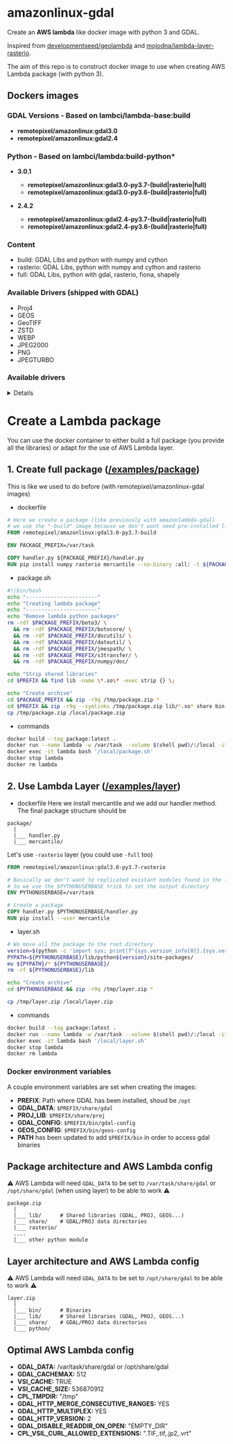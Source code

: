 # amazonlinux-gdal

Create an **AWS lambda** like docker image with python 3 and GDAL.

Inspired from [developmentseed/geolambda](https://github.com/developmentseed/geolambda) and [mojodna/lambda-layer-rasterio](https://github.com/mojodna/lambda-layer-rasterio).

The aim of this repo is to construct docker image to use when creating AWS Lambda package (with python 3).

## Dockers images
### GDAL Versions - Based on lambci/lambda-base:build
  - **remotepixel/amazonlinux:gdal3.0**
  - **remotepixel/amazonlinux:gdal2.4**

### Python - Based on lambci/lambda:build-python*

- **3.0.1**
  - **remotepixel/amazonlinux:gdal3.0-py3.7-(build|rasterio|full)**
  - **remotepixel/amazonlinux:gdal3.0-py3.6-(build|rasterio|full)**

- **2.4.2**
  - **remotepixel/amazonlinux:gdal2.4-py3.7-(build|rasterio|full)**
  - **remotepixel/amazonlinux:gdal2.4-py3.6-(build|rasterio|full)**

### Content
- build: GDAL Libs and python with numpy and cython
- rasterio: GDAL Libs, python with numpy and cython and rasterio
- full: GDAL Libs, python with gdal, rasterio, fiona, shapely

### Available Drivers (shipped with GDAL)
- Proj4
- GEOS
- GeoTIFF
- ZSTD
- WEBP
- JPEG2000
- PNG
- JPEGTURBO

### Available drivers

<details>

```
$ gdalinfo --formats
  VRT -raster- (rw+v): Virtual Raster
  DERIVED -raster- (ro): Derived datasets using VRT pixel functions
  GTiff -raster- (rw+vs): GeoTIFF
  NITF -raster- (rw+vs): National Imagery Transmission Format
  RPFTOC -raster- (rovs): Raster Product Format TOC format
  ECRGTOC -raster- (rovs): ECRG TOC format
  HFA -raster- (rw+v): Erdas Imagine Images (.img)
  SAR_CEOS -raster- (rov): CEOS SAR Image
  CEOS -raster- (rov): CEOS Image
  JAXAPALSAR -raster- (rov): JAXA PALSAR Product Reader (Level 1.1/1.5)
  GFF -raster- (rov): Ground-based SAR Applications Testbed File Format (.gff)
  ELAS -raster- (rw+v): ELAS
  AIG -raster- (rov): Arc/Info Binary Grid
  AAIGrid -raster- (rwv): Arc/Info ASCII Grid
  GRASSASCIIGrid -raster- (rov): GRASS ASCII Grid
  SDTS -raster- (rov): SDTS Raster
  DTED -raster- (rwv): DTED Elevation Raster
  PNG -raster- (rwv): Portable Network Graphics
  JPEG -raster- (rwv): JPEG JFIF
  MEM -raster- (rw+): In Memory Raster
  JDEM -raster- (rov): Japanese DEM (.mem)
  ESAT -raster- (rov): Envisat Image Format
  BSB -raster- (rov): Maptech BSB Nautical Charts
  XPM -raster- (rwv): X11 PixMap Format
  BMP -raster- (rw+v): MS Windows Device Independent Bitmap
  DIMAP -raster- (rov): SPOT DIMAP
  AirSAR -raster- (rov): AirSAR Polarimetric Image
  RS2 -raster- (rovs): RadarSat 2 XML Product
  SAFE -raster- (rov): Sentinel-1 SAR SAFE Product
  ILWIS -raster- (rw+v): ILWIS Raster Map
  SGI -raster- (rw+v): SGI Image File Format 1.0
  SRTMHGT -raster- (rwv): SRTMHGT File Format
  Leveller -raster- (rw+v): Leveller heightfield
  Terragen -raster- (rw+v): Terragen heightfield
  ISIS3 -raster- (rw+v): USGS Astrogeology ISIS cube (Version 3)
  ISIS2 -raster- (rw+v): USGS Astrogeology ISIS cube (Version 2)
  PDS -raster- (rov): NASA Planetary Data System
  PDS4 -raster,vector- (rw+vs): NASA Planetary Data System 4
  VICAR -raster- (rov): MIPL VICAR file
  TIL -raster- (rov): EarthWatch .TIL
  ERS -raster- (rw+v): ERMapper .ers Labelled
  JP2OpenJPEG -raster,vector- (rwv): JPEG-2000 driver based on OpenJPEG library
  L1B -raster- (rovs): NOAA Polar Orbiter Level 1b Data Set
  FIT -raster- (rwv): FIT Image
  GRIB -raster- (rwv): GRIdded Binary (.grb, .grb2)
  RMF -raster- (rw+v): Raster Matrix Format
  WCS -raster- (rovs): OGC Web Coverage Service
  WMS -raster- (rwvs): OGC Web Map Service
  MSGN -raster- (rov): EUMETSAT Archive native (.nat)
  RST -raster- (rw+v): Idrisi Raster A.1
  INGR -raster- (rw+v): Intergraph Raster
  GSAG -raster- (rwv): Golden Software ASCII Grid (.grd)
  GSBG -raster- (rw+v): Golden Software Binary Grid (.grd)
  GS7BG -raster- (rw+v): Golden Software 7 Binary Grid (.grd)
  COSAR -raster- (rov): COSAR Annotated Binary Matrix (TerraSAR-X)
  TSX -raster- (rov): TerraSAR-X Product
  COASP -raster- (ro): DRDC COASP SAR Processor Raster
  R -raster- (rwv): R Object Data Store
  MAP -raster- (rov): OziExplorer .MAP
  KMLSUPEROVERLAY -raster- (rwv): Kml Super Overlay
  WEBP -raster- (rwv): WEBP
  PDF -raster,vector- (w+): Geospatial PDF
  Rasterlite -raster- (rwvs): Rasterlite
  MBTiles -raster,vector- (rw+v): MBTiles
  PLMOSAIC -raster- (ro): Planet Labs Mosaics API
  CALS -raster- (rwv): CALS (Type 1)
  WMTS -raster- (rwv): OGC Web Map Tile Service
  SENTINEL2 -raster- (rovs): Sentinel 2
  MRF -raster- (rw+v): Meta Raster Format
  PNM -raster- (rw+v): Portable Pixmap Format (netpbm)
  DOQ1 -raster- (rov): USGS DOQ (Old Style)
  DOQ2 -raster- (rov): USGS DOQ (New Style)
  PAux -raster- (rw+v): PCI .aux Labelled
  MFF -raster- (rw+v): Vexcel MFF Raster
  MFF2 -raster- (rw+): Vexcel MFF2 (HKV) Raster
  FujiBAS -raster- (rov): Fuji BAS Scanner Image
  GSC -raster- (rov): GSC Geogrid
  FAST -raster- (rov): EOSAT FAST Format
  BT -raster- (rw+v): VTP .bt (Binary Terrain) 1.3 Format
  LAN -raster- (rw+v): Erdas .LAN/.GIS
  CPG -raster- (rov): Convair PolGASP
  IDA -raster- (rw+v): Image Data and Analysis
  NDF -raster- (rov): NLAPS Data Format
  EIR -raster- (rov): Erdas Imagine Raw
  DIPEx -raster- (rov): DIPEx
  LCP -raster- (rwv): FARSITE v.4 Landscape File (.lcp)
  GTX -raster- (rw+v): NOAA Vertical Datum .GTX
  LOSLAS -raster- (rov): NADCON .los/.las Datum Grid Shift
  NTv1 -raster- (rov): NTv1 Datum Grid Shift
  NTv2 -raster- (rw+vs): NTv2 Datum Grid Shift
  CTable2 -raster- (rw+v): CTable2 Datum Grid Shift
  ACE2 -raster- (rov): ACE2
  SNODAS -raster- (rov): Snow Data Assimilation System
  KRO -raster- (rw+v): KOLOR Raw
  ROI_PAC -raster- (rw+v): ROI_PAC raster
  RRASTER -raster- (rw+v): R Raster
  BYN -raster- (rw+v): Natural Resources Canada's Geoid
  ARG -raster- (rwv): Azavea Raster Grid format
  RIK -raster- (rov): Swedish Grid RIK (.rik)
  USGSDEM -raster- (rwv): USGS Optional ASCII DEM (and CDED)
  GXF -raster- (rov): GeoSoft Grid Exchange Format
  NWT_GRD -raster- (rw+v): Northwood Numeric Grid Format .grd/.tab
  NWT_GRC -raster- (rov): Northwood Classified Grid Format .grc/.tab
  ADRG -raster- (rw+vs): ARC Digitized Raster Graphics
  SRP -raster- (rovs): Standard Raster Product (ASRP/USRP)
  BLX -raster- (rwv): Magellan topo (.blx)
  SAGA -raster- (rw+v): SAGA GIS Binary Grid (.sdat, .sg-grd-z)
  IGNFHeightASCIIGrid -raster- (rov): IGN France height correction ASCII Grid
  XYZ -raster- (rwv): ASCII Gridded XYZ
  HF2 -raster- (rwv): HF2/HFZ heightfield raster
  OZI -raster- (rov): OziExplorer Image File
  CTG -raster- (rov): USGS LULC Composite Theme Grid
  E00GRID -raster- (rov): Arc/Info Export E00 GRID
  ZMap -raster- (rwv): ZMap Plus Grid
  NGSGEOID -raster- (rov): NOAA NGS Geoid Height Grids
  IRIS -raster- (rov): IRIS data (.PPI, .CAPPi etc)
  PRF -raster- (rov): Racurs PHOTOMOD PRF
  RDA -raster- (ro): DigitalGlobe Raster Data Access driver
  EEDAI -raster- (ros): Earth Engine Data API Image
  DAAS -raster- (ro): Airbus DS Intelligence Data As A Service driver
  SIGDEM -raster- (rwv): Scaled Integer Gridded DEM .sigdem
  GPKG -raster,vector- (rw+vs): GeoPackage
  CAD -raster,vector- (rovs): AutoCAD Driver
  PLSCENES -raster,vector- (ro): Planet Labs Scenes API
  NGW -raster,vector- (rw+s): NextGIS Web
  GenBin -raster- (rov): Generic Binary (.hdr Labelled)
  ENVI -raster- (rw+v): ENVI .hdr Labelled
  EHdr -raster- (rw+v): ESRI .hdr Labelled
  ISCE -raster- (rw+v): ISCE raster
  HTTP -raster,vector- (ro): HTTP Fetching Wrapper
```

</details>


# Create a Lambda package

You can use the docker container to either build a full package (you provide all the libraries)
or adapt for the use of AWS Lambda layer.

## 1. Create full package ([/examples/package](/examples/package))
This is like we used to do before (with remotepixel/amazonlinux-gdal images)

- dockerfile
```Dockerfile
# Here we create a package (like previously with amazonlambda-gdal)
# we use the "-build" image because we don't want need pre-installed libaries
FROM remotepixel/amazonlinux:gdal3.0-py3.7-build

ENV PACKAGE_PREFIX=/var/task

COPY handler.py ${PACKAGE_PREFIX}/handler.py
RUN pip install numpy rasterio mercantile --no-binary :all: -t ${PACKAGE_PREFIX}/
```

- package.sh
```bash
#!/bin/bash
echo "-----------------------"
echo "Creating lambda package"
echo "-----------------------"
echo "Remove lambda python packages"
rm -rdf $PACKAGE_PREFIX/boto3/ \
  && rm -rdf $PACKAGE_PREFIX/botocore/ \
  && rm -rdf $PACKAGE_PREFIX/docutils/ \
  && rm -rdf $PACKAGE_PREFIX/dateutil/ \
  && rm -rdf $PACKAGE_PREFIX/jmespath/ \
  && rm -rdf $PACKAGE_PREFIX/s3transfer/ \
  && rm -rdf $PACKAGE_PREFIX/numpy/doc/

echo "Strip shared libraries"
cd $PREFIX && find lib -name \*.so\* -exec strip {} \;

echo "Create archive"
cd $PACKAGE_PREFIX && zip -r9q /tmp/package.zip *
cd $PREFIX && zip -r9q --symlinks /tmp/package.zip lib/*.so* share bin
cp /tmp/package.zip /local/package.zip
```

- commands
```bash
docker build --tag package:latest .
docker run --name lambda -w /var/task --volume $(shell pwd)/:/local -itd package:latest bash
docker exec -it lambda bash '/local/package.sh'
docker stop lambda
docker rm lambda
```

## 2. Use Lambda Layer ([/examples/layer](/examples/package))

- dockerfile
Here we install mercantile and we add our handler method. 
The final package structure should be 

```
package/
  |
  |___ handler.py  
  |___ mercantile/
```

Let's use `-rasterio` layer (you could use `-full` too)
```Dockerfile
FROM remotepixel/amazonlinux:gdal3.0-py3.7-rasterio

# Basically we don't want to replicated existant modules found in the layer ($PYTHONPATH)
# So we use the $PYTHONUSERBASE trick to set the output directory
ENV PYTHONUSERBASE=/var/task

# Create a package
COPY handler.py $PYTHONUSERBASE/handler.py
RUN pip install --user mercantile 
```
- layer.sh
```bash
# We move all the package to the root directory
version=$(python -c 'import sys; print(f"{sys.version_info[0]}.{sys.version_info[1]}")')
PYPATH=${PYTHONUSERBASE}/lib/python${version}/site-packages/
mv ${PYPATH}/* ${PYTHONUSERBASE}/
rm -rf ${PYTHONUSERBASE}/lib

echo "Create archive"
cd $PYTHONUSERBASE && zip -r9q /tmp/layer.zip *

cp /tmp/layer.zip /local/layer.zip
```
- commands
```bash
docker build --tag package:latest .
docker run --name lambda -w /var/task --volume $(shell pwd)/:/local -itd package:latest bash
docker exec -it lambda bash '/local/layer.sh'
docker stop lambda
docker rm lambda

```

### Docker environment variables
A couple environment variables are set when creating the images:

- **PREFIX**: Path where GDAL has been installed, shoud be `/opt`
- **GDAL_DATA**: `$PREFIX/share/gdal`
- **PROJ_LIB**: `$PREFIX/share/proj`
- **GDAL_CONFIG**: `$PREFIX/bin/gdal-config`
- **GEOS_CONFIG**: `$PREFIX/bin/geos-config`
- **PATH** has been updated to add `$PREFIX/bin` in order to access gdal binaries


## Package architecture and AWS Lambda config
:warning: AWS Lambda will need `GDAL_DATA` to be set to `/var/task/share/gdal` or `/opt/share/gdal` (when using layer) to be able to work :warning:

```
package.zip
  |
  |___ lib/      # Shared libraries (GDAL, PROJ, GEOS...)
  |___ share/    # GDAL/PROJ data directories   
  |___ rasterio/
  ....
  |___ other python module
```

## Layer architecture and AWS Lambda config
:warning: AWS Lambda will need `GDAL_DATA` to be set to `/opt/share/gdal` to be able to work :warning:

```
layer.zip
  |
  |___ bin/      # Binaries
  |___ lib/      # Shared libraries (GDAL, PROJ, GEOS...)
  |___ share/    # GDAL/PROJ data directories   
  |___ python/
```

## Optimal AWS Lambda config
- **GDAL_DATA:** /var/task/share/gdal or /opt/share/gdal
- **GDAL_CACHEMAX:** 512
- **VSI_CACHE:** TRUE
- **VSI_CACHE_SIZE:** 536870912
- **CPL_TMPDIR:** "/tmp"
- **GDAL_HTTP_MERGE_CONSECUTIVE_RANGES:** YES
- **GDAL_HTTP_MULTIPLEX:** YES
- **GDAL_HTTP_VERSION:** 2
- **GDAL_DISABLE_READDIR_ON_OPEN:** "EMPTY_DIR"
- **CPL_VSIL_CURL_ALLOWED_EXTENSIONS:** ".TIF,.tif,.jp2,.vrt"
